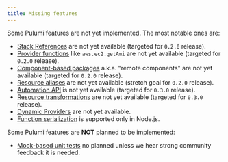 ```yaml
---
title: Missing features
---
```


Some Pulumi features are not yet implemented. The most notable ones are:
* [Stack References](https://www.pulumi.com/docs/concepts/stack/#stackreferences) are not yet available (targeted for `0.2.0` release).
* [Provider functions](https://www.pulumi.com/docs/concepts/resources/functions/) like `aws.ec2.getAmi` are not yet available (targeted for `0.2.0` release).
* [Component-based packages](https://www.pulumi.com/docs/using-pulumi/pulumi-packages/how-to-author/) a.k.a. "remote components" are not yet available (targeted for `0.2.0` release).
* [Resource aliases](https://www.pulumi.com/docs/concepts/options/aliases/) are not yet available (stretch goal for `0.2.0` release).
* [Automation API](https://www.pulumi.com/docs/guides/automation-api/) is not yet available (targeted for `0.3.0` release).
* [Resource transformations](https://www.pulumi.com/docs/concepts/options/transformations/) are not yet available (targeted for `0.3.0` release).
* [Dynamic Providers](https://www.pulumi.com/docs/concepts/resources/dynamic-providers/) are not yet available.
* [Function serialization](https://www.pulumi.com/docs/concepts/inputs-outputs/function-serialization/) is supported only in Node.js.

Some Pulumi features are **NOT** planned to be implemented:
* [Mock-based unit tests](https://www.pulumi.com/docs/guides/testing/) no planned unless we hear strong community feedback it is needed.
